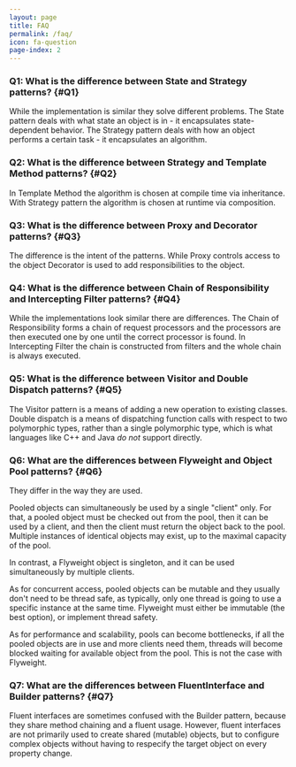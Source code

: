 ```yaml
---
layout: page
title: FAQ
permalink: /faq/
icon: fa-question
page-index: 2
---
```


### Q1: What is the difference between State and Strategy patterns? {#Q1}

While the implementation is similar they solve different problems. The State
pattern deals with what state an object is in - it encapsulates state-dependent
behavior.
The Strategy pattern deals with how an object performs a certain task - it
encapsulates an algorithm.

### Q2: What is the difference between Strategy and Template Method patterns? {#Q2}

In Template Method the algorithm is chosen at compile time via inheritance.
With Strategy pattern the algorithm is chosen at runtime via composition.

### Q3: What is the difference between Proxy and Decorator patterns? {#Q3}

The difference is the intent of the patterns. While Proxy controls access to
the object Decorator is used to add responsibilities to the object.

### Q4: What is the difference between Chain of Responsibility and Intercepting Filter patterns? {#Q4}

While the implementations look similar there are differences. The Chain of
Responsibility forms a chain of request processors and the processors are then
executed one by one until the correct processor is found. In Intercepting
Filter the chain is constructed from filters and the whole chain is always
executed.

### Q5: What is the difference between Visitor and Double Dispatch patterns? {#Q5}

The Visitor pattern is a means of adding a new operation to existing classes.
Double dispatch is a means of dispatching function calls with respect to two
polymorphic types, rather than a single polymorphic type, which is what
languages like C++ and Java _do not_ support directly.

### Q6: What are the differences between Flyweight and Object Pool patterns? {#Q6}

They differ in the way they are used.

Pooled objects can simultaneously be used by a single "client" only. For that,
a pooled object must be checked out from the pool, then it can be used by a
client, and then the client must return the object back to the pool. Multiple
instances of identical objects may exist, up to the maximal capacity of the
pool.

In contrast, a Flyweight object is singleton, and it can be used simultaneously
by multiple clients.

As for concurrent access, pooled objects can be mutable and they usually don't
need to be thread safe, as typically, only one thread is going to use a
specific instance at the same time. Flyweight must either be immutable (the
best option), or implement thread safety.

As for performance and scalability, pools can become bottlenecks, if all the
pooled objects are in use and more clients need them, threads will become
blocked waiting for available object from the pool. This is not the case with
Flyweight.

### Q7: What are the differences between FluentInterface and Builder patterns? {#Q7}

Fluent interfaces are sometimes confused with the Builder pattern, because they share method chaining and a fluent usage. However, fluent interfaces are not primarily used to create shared (mutable) objects, but to configure complex objects without having to respecify the target object on every property change. 